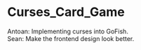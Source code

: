 # Curses_Card_Game
Antoan: Implementing curses into GoFish.  
Sean: Make the frontend design look better.
